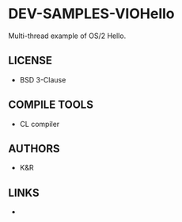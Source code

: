 # DEV-SAMPLES-VIOHello
Multi-thread example of OS/2 Hello.

## LICENSE
* BSD 3-Clause

## COMPILE TOOLS
* CL compiler
 
## AUTHORS
* K&R

## LINKS
* 
